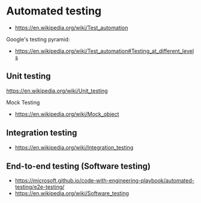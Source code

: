 # Automated testing
- https://en.wikipedia.org/wiki/Test_automation

Google's testing pyramid:
- https://en.wikipedia.org/wiki/Test_automation#Testing_at_different_levels

## Unit testing
https://en.wikipedia.org/wiki/Unit_testing

Mock Testing
- https://en.wikipedia.org/wiki/Mock_object

## Integration testing
- https://en.wikipedia.org/wiki/Integration_testing

## End-to-end testing (Software testing)
- https://microsoft.github.io/code-with-engineering-playbook/automated-testing/e2e-testing/
- https://en.wikipedia.org/wiki/Software_testing
